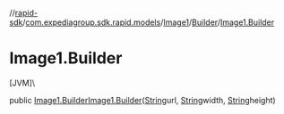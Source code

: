 //[rapid-sdk](../../../../index.md)/[com.expediagroup.sdk.rapid.models](../../index.md)/[Image1](../index.md)/[Builder](index.md)/[Image1.Builder](-image1.-builder.md)

# Image1.Builder

[JVM]\

public [Image1.Builder](index.md)[Image1.Builder](-image1.-builder.md)([String](https://docs.oracle.com/javase/8/docs/api/java/lang/String.html)url, [String](https://docs.oracle.com/javase/8/docs/api/java/lang/String.html)width, [String](https://docs.oracle.com/javase/8/docs/api/java/lang/String.html)height)
